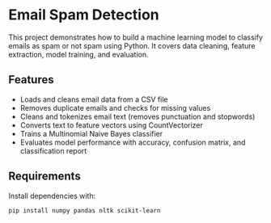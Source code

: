 # Email Spam Detection

This project demonstrates how to build a machine learning model to classify emails as spam or not spam using Python. It covers data cleaning, feature extraction, model training, and evaluation.

## Features

- Loads and cleans email data from a CSV file
- Removes duplicate emails and checks for missing values
- Cleans and tokenizes email text (removes punctuation and stopwords)
- Converts text to feature vectors using CountVectorizer
- Trains a Multinomial Naive Bayes classifier
- Evaluates model performance with accuracy, confusion matrix, and classification report

## Requirements

Install dependencies with:
```
pip install numpy pandas nltk scikit-learn
```
